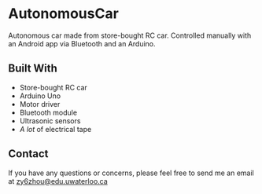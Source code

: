 # AutonomousCar
Autonomous car made from store-bought RC car. Controlled manually with an Android app via Bluetooth and an Arduino.

## **Built With**
* Store-bought RC car
* Arduino Uno
* Motor driver
* Bluetooth module
* Ultrasonic sensors
* *A lot* of electrical tape

## Contact
If you have any questions or concerns, please feel free to send me an email at zy6zhou@edu.uwaterloo.ca
